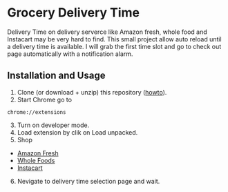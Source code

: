 # Grocery Delivery Time
Delivery Time on delivery serverce like Amazon fresh, whole food and Instacart may be very hard to find. This small project allow auto reload until a delivery time is available. I will grab the first time slot and go to check out page automatically with a notification alarm.

## Installation and Usage
1. Clone (or download + unzip) this repository ([howto](https://help.github.com/en/github/creating-cloning-and-archiving-repositories/cloning-a-repository)).
2. Start Chrome go to 

```
chrome://extensions
```
3. Turn on developer mode.
4. Load extension by clik on Load unpacked.
5. Shop 
- [Amazon Fresh](https://www.amazon.com/alm/storefront?almBrandId=QW1hem9uIEZyZXNo)
- [Whole Foods](https://www.amazon.com/alm/storefront/?almBrandId=VUZHIFdob2xlIEZvb2Rz)
- [Instacart](https://www.instacart.com)

6. Nevigate to delivery time selection page and wait.
